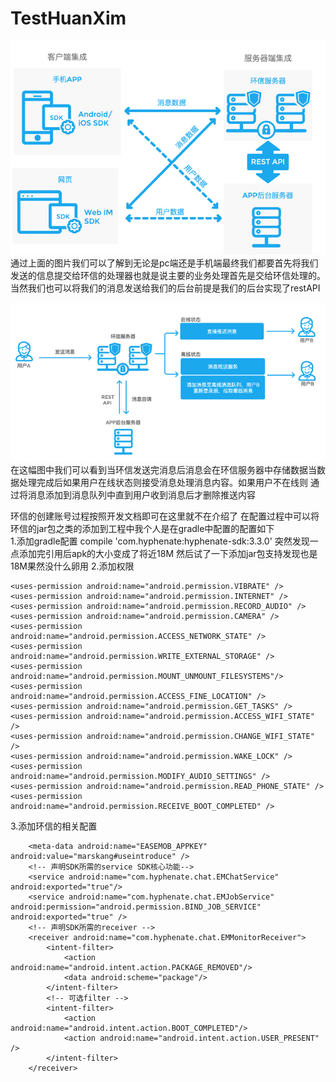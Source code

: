 # TestHuanXim
![环信大致介绍](https://github.com/MarsKang1/TestHuanXim/blob/master/ImageFolder/in1.jpg)
通过上面的图片我们可以了解到无论是pc端还是手机端最终我们都要首先将我们发送的信息提交给环信的处理器也就是说主要的业务处理首先是交给环信处理的。
当然我们也可以将我们的消息发送给我们的后台前提是我们的后台实现了restAPI

![环信Api消息处理](https://github.com/MarsKang1/TestHuanXim/blob/master/ImageFolder/in2.jpg)
在这幅图中我们可以看到当环信发送完消息后消息会在环信服务器中存储数据当数据处理完成后如果用户在线状态则接受消息处理消息内容。如果用户不在线则
通过将消息添加到消息队列中直到用户收到消息后才删除推送内容

环信的创建账号过程按照开发文档即可在这里就不在介绍了
在配置过程中可以将环信的jar包之类的添加到工程中我个人是在gradle中配置的配置如下  
1.添加gradle配置
compile 'com.hyphenate:hyphenate-sdk:3.3.0'
突然发现一点添加完引用后apk的大小变成了将近18M
然后试了一下添加jar包支持发现也是18M果然没什么卵用
2.添加权限
  <!-- Required -->
    <uses-permission android:name="android.permission.VIBRATE" />
    <uses-permission android:name="android.permission.INTERNET" />
    <uses-permission android:name="android.permission.RECORD_AUDIO" />
    <uses-permission android:name="android.permission.CAMERA" />
    <uses-permission android:name="android.permission.ACCESS_NETWORK_STATE" />
    <uses-permission android:name="android.permission.WRITE_EXTERNAL_STORAGE" />
    <uses-permission android:name="android.permission.MOUNT_UNMOUNT_FILESYSTEMS"/>
    <uses-permission android:name="android.permission.ACCESS_FINE_LOCATION" />
    <uses-permission android:name="android.permission.GET_TASKS" />
    <uses-permission android:name="android.permission.ACCESS_WIFI_STATE" />
    <uses-permission android:name="android.permission.CHANGE_WIFI_STATE" />
    <uses-permission android:name="android.permission.WAKE_LOCK" />
    <uses-permission android:name="android.permission.MODIFY_AUDIO_SETTINGS" />
    <uses-permission android:name="android.permission.READ_PHONE_STATE" />
    <uses-permission android:name="android.permission.RECEIVE_BOOT_COMPLETED" />
3.添加环信的相关配置
<!-- 设置环信应用的AppKey -->
        <meta-data android:name="EASEMOB_APPKEY"  android:value="marskang#useintroduce" />
        <!-- 声明SDK所需的service SDK核心功能-->
        <service android:name="com.hyphenate.chat.EMChatService" android:exported="true"/>
        <service android:name="com.hyphenate.chat.EMJobService" android:permission="android.permission.BIND_JOB_SERVICE" android:exported="true" />
        <!-- 声明SDK所需的receiver -->
        <receiver android:name="com.hyphenate.chat.EMMonitorReceiver">
            <intent-filter>
                <action android:name="android.intent.action.PACKAGE_REMOVED"/>
                <data android:scheme="package"/>
            </intent-filter>
            <!-- 可选filter -->
            <intent-filter>
                <action android:name="android.intent.action.BOOT_COMPLETED"/>
                <action android:name="android.intent.action.USER_PRESENT" />
            </intent-filter>
        </receiver>












